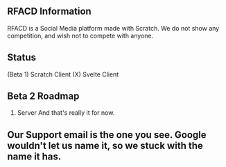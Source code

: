 ## RFACD Information
RFACD is a Social Media platform made with Scratch.
We do not show any competition, and wish not to compete with anyone.

## Status
(Beta 1) Scratch Client
(X) Svelte Client

## Beta 2 Roadmap

1. Server
And that's really it for now.

## Our Support email is the one you see. Google wouldn't let us name it, so we stuck with the name it has.
